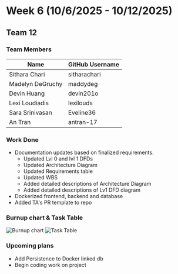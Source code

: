 # Week 6 (10/6/2025 - 10/12/2025)

## Team 12

### Team Members

| Name             | GitHub Username |
|------------------|-----------------|
| Sithara Chari    | sitharachari    |
| Madelyn DeGruchy | maddydeg        |
| Devin Huang      | devin201o       |
| Lexi Loudiadis   | lexilouds       |
| Sara Srinivasan  | Eveline36       |
| An Tran          | antran-17       |

### Work Done

- Documentation updates based on finalized requirements.
  - Updated Lvl 0 and lvl 1 DFDs
  - Updated Architecture Diagram
  - Updated Requirements table
  - Updated WBS
  - Added detailed descriptions of Architecture Diagram
  - Added detailed descriptions of Lv1 DFD diagram
- Dockerized frontend, backend and database
- Added TA's PR template to repo

### Burnup chart & Task Table

[//]: # "ADD IMAGES after all the work is pushed"
![Burnup chart](/imgs/Week6BurnupTeam12.png)
![Task Table](/imgs/Week6TaskTable.png)

### Upcoming plans

- Add Persistence to Docker linked db
- Begin coding work on project
